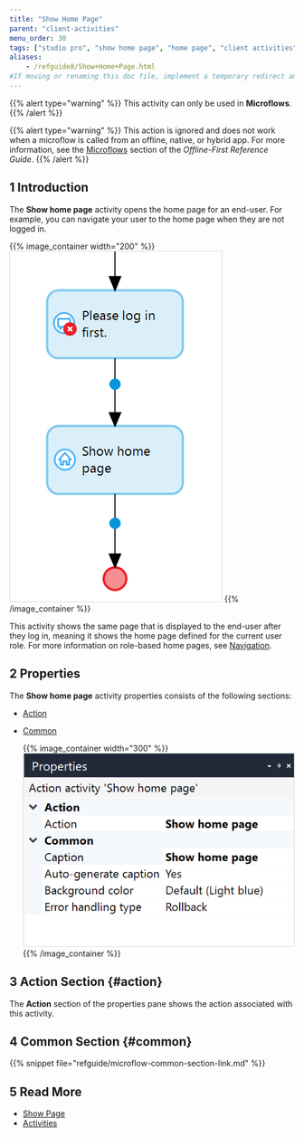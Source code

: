 ```yaml
---
title: "Show Home Page"
parent: "client-activities"
menu_order: 30
tags: ["studio pro", "show home page", "home page", "client activities"]
aliases:
    - /refguide8/Show+Home+Page.html
#If moving or renaming this doc file, implement a temporary redirect and let the respective team know they should update the URL in the product. See Mapping to Products for more details.
---
```


{{% alert type="warning" %}}
This activity can only be used in **Microflows**.
{{% /alert %}}

{{% alert type="warning" %}}
This action is ignored and does not work when a microflow is called from an offline, native, or hybrid app. For more information, see the [Microflows](offline-first#microflows) section of the *Offline-First Reference Guide*.
{{% /alert %}}

## 1 Introduction

The **Show home page** activity opens the home page for an end-user. For example, you can navigate your user to the home page when they are not logged in. 

{{% image_container width="200" %}}
![Show Home Page](attachments/client-activities/show-home-page.png)
{{% /image_container %}}

This activity shows the same page that is displayed to the end-user after they log in, meaning it shows the home page defined for the current user role. For more information on role-based home pages, see [Navigation](navigation).

## 2 Properties

The **Show home page** activity properties consists of the following sections:

* [Action](#action)

* [Common](#common)

    {{% image_container width="300" %}}
![Show Home Page Properties](attachments/client-activities/show-home-page-properties.png)
{{% /image_container %}}

## 3 Action Section {#action}

The **Action** section of the properties pane shows the action associated with this activity.

## 4 Common Section {#common}

{{% snippet file="refguide/microflow-common-section-link.md" %}}

## 5 Read More

* [Show Page](show-page)
* [Activities](activities)

